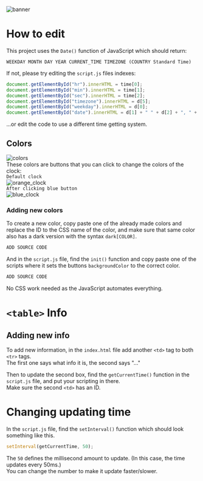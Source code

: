 ![banner](https://user-images.githubusercontent.com/111834874/196954290-a0fa87cd-a04e-4643-8137-f5ce8e8b1208.png)


# How to edit
This project uses the `Date()` function of JavaScript which should return:  
```
WEEKDAY MONTH DAY YEAR CURRENT_TIME TIMEZONE (COUNTRY Standard Time)
```
If not, please try editing the `script.js` files indexes:
```js
document.getElementById("hr").innerHTML = time[0];
document.getElementById("min").innerHTML = time[1];
document.getElementById("sec").innerHTML = time[2];
document.getElementById("timezone").innerHTML = d[5];
document.getElementById("weekday").innerHTML = d[0];
document.getElementById("date").innerHTML = d[1] + " " + d[2] + ", " + d[3]
```
...or edit the code to use a different time getting system.

## Colors
![colors](https://user-images.githubusercontent.com/111834874/196954870-cb262a8b-e5fa-48d6-8b41-6b2b4164ed38.png)  
These colors are buttons that you can click to change the colors of the clock:  
`Default clock`  
![orange_clock](https://user-images.githubusercontent.com/111834874/196955263-6525c47d-a452-4a44-9300-658b205d2b62.png)  
`After clicking blue button`  
![blue_clock](https://user-images.githubusercontent.com/111834874/196955260-a5a1a7e4-2f63-4051-bd74-9e0884563d6c.png)

### Adding new colors
To create a new color, copy paste one of the already made colors and replace the ID to the CSS name of the color, and make sure that same color also has a dark version with the syntax `dark[COLOR]`.

```html
ADD SOURCE CODE
```

And in the `script.js` file, find the `init()` function and copy paste one of the scripts where it sets the buttons `backgroundColor` to the correct color.

```js
ADD SOURCE CODE
```

No CSS work needed as the JavaScript automates everything.

# `<table>` Info

## Adding new info

To add new information, in the `index.html` file add another `<td>` tag to both `<tr>` tags.  
The first one says what info it is, the second says "..."
    
Then to update the second box, find the `getCurrentTime()` function in the `script.js` file, and put your scripting in there.  
Make sure the second `<td>` has an ID.

# Changing updating time

In the `script.js` file, find the `setInterval()` function which should look something like this.
```js
setInterval(getCurrentTime, 50);
```
The `50` defines the millisecond amount to update. (In this case, the time updates every 50ms.)  
You can change the number to make it update faster/slower.
